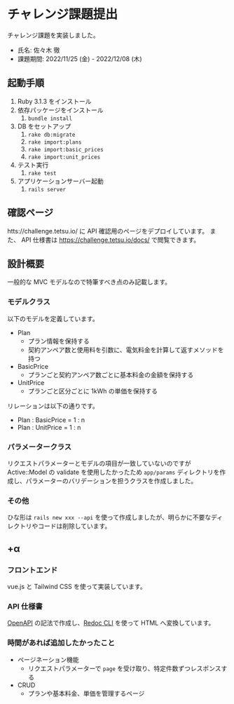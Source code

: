 # チャレンジ課題提出

チャレンジ課題を実装しました。

* 氏名: 佐々木 徹
* 課題期間: 2022/11/25 (金) - 2022/12/08 (木)


## 起動手順

1. Ruby 3.1.3 をインストール
1. 依存パッケージをインストール
    1. `bundle install`
1. DB をセットアップ
    1. `rake db:migrate`
    1. `rake import:plans`
    1. `rake import:basic_prices`
    1. `rake import:unit_prices`
1. テスト実行
    1. `rake test`
1. アプリケーションサーバー起動
    1. `rails server`

## 確認ページ

htts://challenge.tetsu.io/ に API 確認用のページをデプロイしています。
また、 API 仕様書は https://challenge.tetsu.io/docs/ で閲覧できます。

## 設計概要

一般的な MVC モデルなので特筆すべき点のみ記載します。

### モデルクラス

以下のモデルを定義しています。

* Plan
    * プラン情報を保持する
    * 契約アンペア数と使用料を引数に、電気料金を計算して返すメソッドを持つ
* BasicPrice
    * プランごと契約アンペア数ごとに基本料金の金額を保持する
* UnitPrice
    * プランごと区分ごとに 1kWh の単価を保持する

リレーションは以下の通りです。

* Plan : BasicPrice = 1 : n
* Plan : UnitPrice = 1 : n

### パラメータークラス

リクエストパラメーターとモデルの項目が一致していないのですが Active::Model の validate を使用したかったため `app/params` ディレクトリを作成し、パラメーターのバリデーションを担うクラスを作成しました。

### その他

ひな形は `rails new xxx --api` を使って作成しましたが、明らかに不要なディレクトリやコードは削除しています。


## +α

### フロントエンド

vue.js と Tailwind CSS を使って実装しています。

### API 仕様書

[OpenAPI](https://www.google.com/search?q=openapi3.0&oq=openapi3.0&aqs=chrome..69i57j69i59l3j0i30l3j0i10i30j0i30j0i10i30.4041j1j4&sourceid=chrome&ie=UTF-8) の記法で作成し、[Redoc CLI](https://redocly.com/docs/redoc/deployment/cli/) を使って HTML へ変換しています。


### 時間があれば追加したかったこと

* ページネーション機能
    * リクエストパラメーターで `page` を受け取り、特定件数ずつレスポンスする
* CRUD
    * プランや基本料金、単価を管理するページ
